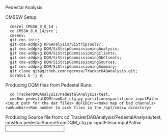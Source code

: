 Pedestal Analysis

CMSSW Setup:

      cmsrel CMSSW_8_0_14 ;
      cd CMSSW_8_0_14/src ;
      cmsenv;
      git-cms-init;
      git-cms-addpkg DPGAnalysis/SiStripTools/;
      git cms-addpkg DQM/SiStripCommissioningAnalysis;
      git cms-addpkg DQM/SiStripCommissioningClients;
      git cms-addpkg DQM/SiStripCommissioningDbClients;
      git cms-addpkg DQM/SiStripCommissioningSources;	 
      git cms-addpkg DQM/SiStripCommissioningSummary;
      git clone git@github.com:rgerosa/TrackerDAQAnalysis.git;
      scramv1 b -j 8;

Producing DQM files from Pedestal Runs:

      cd TrackerDAQAnalysis/PedestalAnalysis/test;
      cmsRun pedestalDQMfromDat_cfg.py partition=<partition> inputPath=<input path for the dat files> doFEDErr=<make map of bad channels> runNumber=<Run number to pick files in the /opt/cmssw directory>


Producing Source file from:
      cd TrackerDAQAnalysis/PedestalAnalysis/test;
      cmsRun pedestalSourcefromDQM_cfg.py inputFiles=<list of files> inputPath=<input directory> 	  